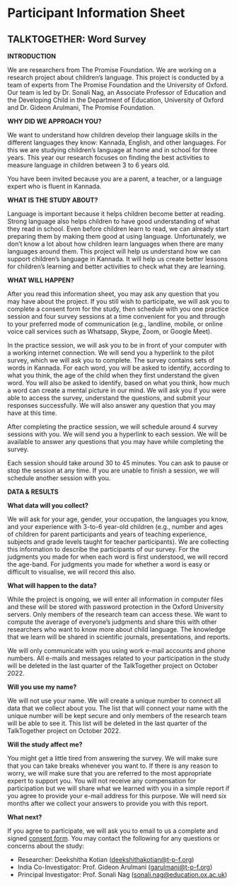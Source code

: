 # Participant Information Sheet
## TALKTOGETHER: Word Survey 

**INTRODUCTION**

We are researchers from The Promise Foundation. We are working on a research project about children’s language. This project is conducted by a team of experts from The Promise Foundation and the University of Oxford.  Our team is led by Dr. Sonali Nag, an Associate Professor of Education and the Developing Child in the Department of Education, University of Oxford and Dr. Gideon Arulmani, The Promise Foundation.

**WHY DID WE APPROACH YOU?** 

We want to understand how children develop their language skills in the different languages they know: Kannada, English, and other languages. For this we are studying children’s language at home and in school for three years. This year our research focuses on finding the best activities to measure language in children between 3 to 6 years old. 

You have been invited because you are a parent, a teacher, or a language expert who is fluent in Kannada.

**WHAT IS THE STUDY ABOUT?**

Language is important because it helps children become better at reading. Strong language also helps children to have good understanding of what they read in school. Even before children learn to read, we can already start preparing them by making them good at using language. Unfortunately, we don’t know a lot about how children learn languages when there are many languages around them. This project will help us understand how we can support children’s language in Kannada. It will help us create better lessons for children’s learning and better activities to check what they are learning. 

**WHAT WILL HAPPEN?** 

After you read this information sheet, you may ask any question that you may have about the project. If you still wish to participate, we will ask you to complete a consent form for the study, then schedule with you one practice session and four survey sessions at a time convenient for you and through to your preferred mode of communication (e.g., landline, mobile, or online voice call services such as Whatsapp, Skype, Zoom, or Google Meet). 

In the practice session, we will ask you to be in front of your computer with a working internet connection. We will send you a hyperlink to the pilot survey, which we will ask you to complete. The survey contains sets of words in Kannada. For each word, you will be asked to identify, according to what you think, the age of the child when they first understand the given word.  You will also be asked to identify, based on what you think, how much a word can create a mental picture in our mind. We will ask you if you were able to access the survey, understand the questions, and submit your responses successfully. We will also answer any question that you may have at this time. 

After completing the practice session, we will schedule around 4 survey sessions with you. We will send you a hyperlink to each session. We will be available to answer any questions that you may have while completing the survey. 

Each session should take around 30 to 45 minutes. You can ask to pause or stop the session at any time. If you are unable to finish a session, we will schedule another session with you.  


**DATA & RESULTS** 

**What data will you collect?**

We will ask for your age, gender, your occupation, the languages you know, and your experience with 3-to-6 year-old children (e.g., number and ages of children for parent participants and years of teaching experience, subjects and grade levels taught for teacher participants). We are collecting this information to describe the participants of our survey. For the judgments you made for when each word is first understood, we will record the age-band. For judgments you made for whether a word is easy or difficult to visualise, we will record this also.  


**What will happen to the data?** 

While the project is ongoing, we will enter all information in computer files and these will be stored with password protection in the Oxford University servers. Only members of the research team can access these. We want to compute the average of everyone’s judgments and share this with other researchers who want to know more about child language. The knowledge that we learn will be shared in scientific journals, presentations, and reports.  

We will only communicate with you using work e-mail accounts and phone numbers. All e-mails and messages related to your participation in the study will be deleted in the last quarter of the TalkTogether project on October 2022.



**Will you use my name?** 

We will not use your name. We will create a unique number to connect all data that we collect about you. The list that will connect your name with the unique number will be kept secure and only members of the research team will be able to see it. This list will be deleted in the last quarter of the TalkTogether project on October 2022. 


**Will the study affect me?** 

You might get a little tired from answering the survey. We will make sure that you can take breaks whenever you want to. If there is any reason to worry, we will make sure that you are referred to the most appropriate expert to support you. You will not receive any compensation for participation but we will share what we learned with you in a simple report if you agree to provide your e-mail address for this purpose. We will need six months after we collect your answers to provide you with this report. 


**What next?** 

If you agree to participate, we will ask you to email to us a complete and signed [consent form](https://github.com/talktogproject/wordsurvey/raw/gh-pages/ConsentForm_WordSurvey.doc). You may contact the following for any questions or concerns about the study:

* Researcher: Deekshitha Kotian (deekshithakotian@t-p-f.org)
* India Co-Investigator: Prof. Gideon Arulmani (garulmani@t-p-f.org)
* Principal Investigator: Prof. Sonali Nag (sonali.nag@education.ox.ac.uk)

